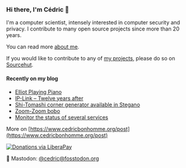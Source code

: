 ### Hi there, I'm Cédric 👋

I'm a computer scientist, intensely interested in computer security and privacy.
I contribute to many open source projects since more than 20 years.

You can read more [about me](https://www.cedricbonhomme.org/about).

If you would like to contribute to any of
[my projects](https://www.cedricbonhomme.org/software), please do so on
[Sourcehut](https://sr.ht/~cedric).


#### Recently on my blog

<!-- blog starts -->
* [Elliot Playing Piano](https://www.cedricbonhomme.org/post/2022/02/17/elliot-playing-piano/)
* [IP-Link – Twelve years after](https://www.cedricbonhomme.org/post/2022/01/27/ip-link-twelve-years-after/)
* [Shi-Tomashi corner generator available in Stegano](https://www.cedricbonhomme.org/post/2021/11/29/shi-tomashi-corner-generator-available-in-stegano/)
* [Zoom-Zoom bobo](https://www.cedricbonhomme.org/post/2021/09/15/zoom-zoom-bobo/)
* [Monitor the status of several services](https://www.cedricbonhomme.org/post/2021/06/02/monitor-the-status-of-several-services/)
<!-- blog ends -->

More on [https://www.cedricbonhomme.org/post](https://www.cedricbonhomme.org/post)

[![Donations via LiberaPay](https://img.shields.io/liberapay/gives/cedricbonhomme.svg?logo=liberapay)](https://liberapay.com/cedricbonhomme)

🐘 Mastodon: [@cedric@fosstodon.org](https://fosstodon.org/@cedric)
